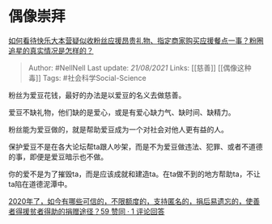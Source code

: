 # 偶像崇拜
[如何看待快乐大本营疑似收粉丝应援昂贵礼物、指定商家购买应援餐点一事？粉圈追星的真实情况是怎样的？](https://www.zhihu.com/question/435913913/answer/1642646557)

> Author: #NellNell 
Last update: *21/08/2021* 
Links: [[慈善]] [[偶像这种毒]]
Tags: #社会科学Social-Science  

粉丝为爱豆花钱，最好的办法是以爱豆的名义去做慈善。

爱豆不缺礼物，他们缺的是爱心，或是有爱心缺力气、缺时间、缺精力。

粉丝能为爱豆做的，就是帮助爱豆成为一个对社会对他人更有益的人。

保护爱豆不是在各大论坛帮ta跟人吵架，而是不为爱豆做违法、犯罪、或者不道德的事，即便是爱豆暗示也不做。

你的爱不是为了摧毁ta，而是应该成就和建造ta。在ta做不到的地方帮助ta，不让ta陷在道德泥潭中。

  

[2020年了，如今有哪些可信的，不限额度的，支持匿名的，捐后易遗忘的，使善者得援贫者得助的捐赠途径？59 赞同 · 1 评论回答](https://www.zhihu.com/question/415447160/answer/1420734639)

  
  



